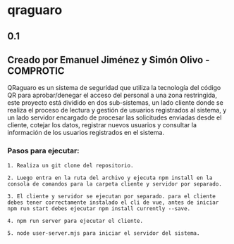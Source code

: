 # qraguaro
## 0.1
## Creado por Emanuel Jiménez y Simón Olivo - COMPROTIC 

<p> QRaguaro es un sistema de seguridad que utiliza la tecnología del código QR para aprobar/denegar el acceso del personal a una zona restringida, este proyecto está dividido en dos sub-sistemas, un lado cliente donde se realiza el proceso de lectura y gestión de usuarios registrados al sistema, y un lado servidor encargado de procesar las solicitudes enviadas desde el cliente, cotejar los datos, registrar nuevos usuarios y consultar la información de los usuarios registrados en el sistema. </p>

### Pasos para ejecutar:
```
1. Realiza un git clone del repositorio.
```
```
2. Luego entra en la ruta del archivo y ejecuta npm install en la consola de comandos para la carpeta cliente y servidor por separado.
```
```
3. El cliente y servidor se ejecutan por separado. para el cliente debes tener correctamente instalado el cli de vue, antes de iniciar npm run start debes ejecutar npm install currently --save.
```
```
4. npm run server para ejecutar el cliente.
```
```
5. node user-server.mjs para iniciar el servidor del sistema.
```
